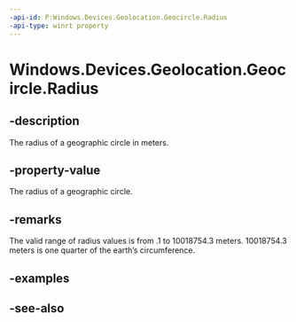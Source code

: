 ```yaml
---
-api-id: P:Windows.Devices.Geolocation.Geocircle.Radius
-api-type: winrt property
---
```


<!-- Property syntax
public double Radius { get; }
-->

# Windows.Devices.Geolocation.Geocircle.Radius

## -description
The radius of a geographic circle in meters.

## -property-value
The radius of a geographic circle.

## -remarks
The valid range of radius values is from .1 to 10018754.3 meters. 10018754.3 meters is one quarter of the earth’s circumference.

## -examples

## -see-also
